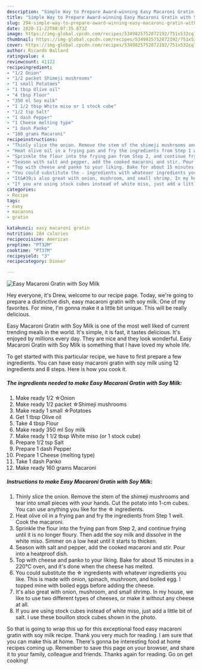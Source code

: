 ```yaml
---
description: "Simple Way to Prepare Award-winning Easy Macaroni Gratin with Soy Milk"
title: "Simple Way to Prepare Award-winning Easy Macaroni Gratin with Soy Milk"
slug: 294-simple-way-to-prepare-award-winning-easy-macaroni-gratin-with-soy-milk
date: 2020-11-22T08:07:35.673Z
image: https://img-global.cpcdn.com/recipes/5349825752072192/751x532cq70/easy-macaroni-gratin-with-soy-milk-recipe-main-photo.jpg
thumbnail: https://img-global.cpcdn.com/recipes/5349825752072192/751x532cq70/easy-macaroni-gratin-with-soy-milk-recipe-main-photo.jpg
cover: https://img-global.cpcdn.com/recipes/5349825752072192/751x532cq70/easy-macaroni-gratin-with-soy-milk-recipe-main-photo.jpg
author: Ricardo Ballard
ratingvalue: 4
reviewcount: 41122
recipeingredient:
- "1/2 Onion"
- "1/2 packet Shimeji mushrooms"
- "1 small Potatoes"
- "1 tbsp Olive oil"
- "4 tbsp Flour"
- "350 ml Soy milk"
- "1 1/2 tbsp White miso or 1 stock cube"
- "1/2 tsp Salt"
- "1 dash Pepper"
- "1 Cheese melting type"
- "1 dash Panko"
- "160 grams Macaroni"
recipeinstructions:
- "Thinly slice the onion. Remove the stem of the shimeji mushrooms and tear into small pieces with your hands. Cut the potato into 1-cm cubes. You can use anything you like for the ☆ ingredients."
- "Heat olive oil in a frying pan and fry the ingredients from Step 1 well. Cook the macaroni."
- "Sprinkle the flour into the frying pan from Step 2, and continue frying until it is no longer floury. Then add the soy milk and dissolve in the white miso. Simmer on a low heat until it starts to thicken."
- "Season with salt and pepper, add the cooked macaroni and stir. Pour into a heatproof dish."
- "Top with cheese and panko to your liking. Bake for about 15 minutes in a 220℃ oven, and it&#39;s done when the cheese has melted."
- "You could substitute the ☆ ingredients with whatever ingredients you like. This is made with onion, spinach, mushroom, and boiled egg. I topped mine with boiled eggs before adding the cheese."
- "It&#39;s also great with onion, mushroom, and small shrimp. In my house, we like to use two different types of cheeses, or make it without any cheese at all."
- "If you are using stock cubes instead of white miso, just add a little bit of salt. I use these bouillon stock cubes shown in the photo."
categories:
- Recipe
tags:
- easy
- macaroni
- gratin

katakunci: easy macaroni gratin 
nutrition: 284 calories
recipecuisine: American
preptime: "PT32M"
cooktime: "PT37M"
recipeyield: "3"
recipecategory: Dinner

---
```



![Easy Macaroni Gratin with Soy Milk](https://img-global.cpcdn.com/recipes/5349825752072192/751x532cq70/easy-macaroni-gratin-with-soy-milk-recipe-main-photo.jpg)

Hey everyone, it's Drew, welcome to our recipe page. Today, we're going to prepare a distinctive dish, easy macaroni gratin with soy milk. One of my favorites. For mine, I'm gonna make it a little bit unique. This will be really delicious.



Easy Macaroni Gratin with Soy Milk is one of the most well liked of current trending meals in the world. It's simple, it is fast, it tastes delicious. It's enjoyed by millions every day. They are nice and they look wonderful. Easy Macaroni Gratin with Soy Milk is something that I have loved my whole life.


To get started with this particular recipe, we have to first prepare a few ingredients. You can have easy macaroni gratin with soy milk using 12 ingredients and 8 steps. Here is how you cook it.

<!--inarticleads1-->

##### The ingredients needed to make Easy Macaroni Gratin with Soy Milk:

1. Make ready 1/2 ☆Onion
1. Make ready 1/2 packet ☆Shimeji mushrooms
1. Make ready 1 small ☆Potatoes
1. Get 1 tbsp Olive oil
1. Take 4 tbsp Flour
1. Make ready 350 ml Soy milk
1. Make ready 1 1/2 tbsp White miso (or 1 stock cube)
1. Prepare 1/2 tsp Salt
1. Prepare 1 dash Pepper
1. Prepare 1 Cheese (melting type)
1. Take 1 dash Panko
1. Make ready 160 grams Macaroni




<!--inarticleads2-->

##### Instructions to make Easy Macaroni Gratin with Soy Milk:

1. Thinly slice the onion. Remove the stem of the shimeji mushrooms and tear into small pieces with your hands. Cut the potato into 1-cm cubes. You can use anything you like for the ☆ ingredients.
1. Heat olive oil in a frying pan and fry the ingredients from Step 1 well. Cook the macaroni.
1. Sprinkle the flour into the frying pan from Step 2, and continue frying until it is no longer floury. Then add the soy milk and dissolve in the white miso. Simmer on a low heat until it starts to thicken.
1. Season with salt and pepper, add the cooked macaroni and stir. Pour into a heatproof dish.
1. Top with cheese and panko to your liking. Bake for about 15 minutes in a 220℃ oven, and it&#39;s done when the cheese has melted.
1. You could substitute the ☆ ingredients with whatever ingredients you like. This is made with onion, spinach, mushroom, and boiled egg. I topped mine with boiled eggs before adding the cheese.
1. It&#39;s also great with onion, mushroom, and small shrimp. In my house, we like to use two different types of cheeses, or make it without any cheese at all.
1. If you are using stock cubes instead of white miso, just add a little bit of salt. I use these bouillon stock cubes shown in the photo.




So that is going to wrap this up for this exceptional food easy macaroni gratin with soy milk recipe. Thank you very much for reading. I am sure that you can make this at home. There's gonna be interesting food at home recipes coming up. Remember to save this page on your browser, and share it to your family, colleague and friends. Thanks again for reading. Go on get cooking!
